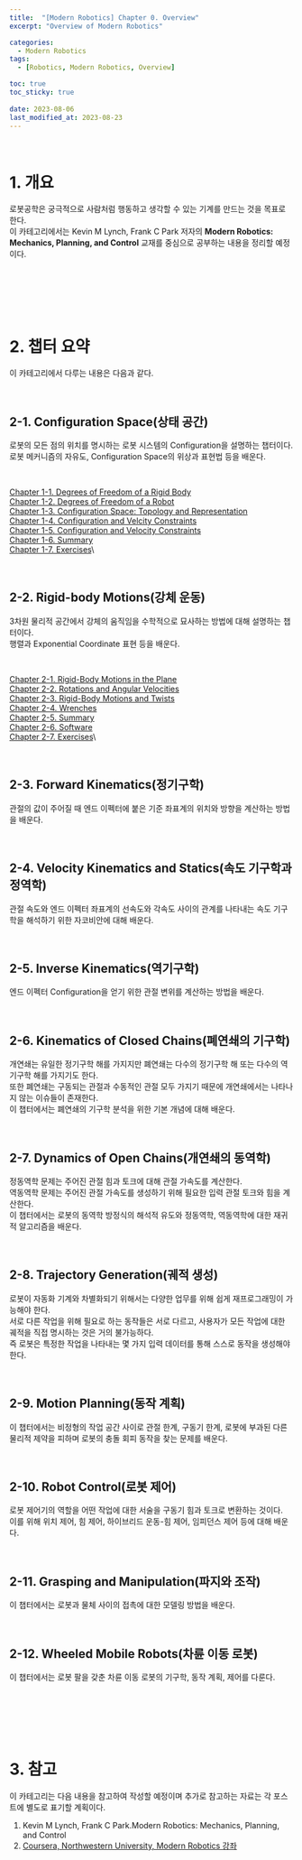 ```yaml
---
title:  "[Modern Robotics] Chapter 0. Overview"
excerpt: "Overview of Modern Robotics"

categories:
  - Modern Robotics
tags:
  - [Robotics, Modern Robotics, Overview]

toc: true
toc_sticky: true
 
date: 2023-08-06
last_modified_at: 2023-08-23
---
```


&nbsp;

# 1. 개요
로봇공학은 궁극적으로 사람처럼 행동하고 생각할 수 있는 기계를 만드는 것을 목표로 한다.\
이 카테고리에서는 Kevin M Lynch, Frank C Park 저자의 **Modern Robotics: Mechanics, Planning, and Control** 교재를 중심으로 공부하는 내용을 정리할 예정이다.

&nbsp;

&nbsp;

&nbsp;

# 2. 챕터 요약
이 카테고리에서 다루는 내용은 다음과 같다.

&nbsp;

## 2-1. Configuration Space(상태 공간)
로봇의 모든 점의 위치를 명시하는 로봇 시스템의 Configuration을 설명하는 챕터이다.\
로봇 메커니즘의 자유도, Configuration Space의 위상과 표현법 등을 배운다.

&nbsp;

[Chapter 1-1. Degrees of Freedom of a Rigid Body](https://shine-loi.github.io/modern%20robotics/modernrobotics1-1/)\
[Chapter 1-2. Degrees of Freedom of a Robot](https://shine-loi.github.io/modern%20robotics/modernrobotics1-2/)\
[Chapter 1-3. Configuration Space: Topology and Representation]()\
[Chapter 1-4. Configuration and Velcity Constraints]()\
[Chapter 1-5. Configuration and Velocity Constraints]()\
[Chapter 1-6. Summary]()\
[Chapter 1-7. Exercises]()\

&nbsp;

## 2-2. Rigid-body Motions(강체 운동)
3차원 물리적 공간에서 강체의 움직임을 수학적으로 묘사하는 방법에 대해 설명하는 챕터이다.\
행렬과 Exponential Coordinate 표현 등을 배운다.

&nbsp;

[Chapter 2-1. Rigid-Body Motions in the Plane]()\
[Chapter 2-2. Rotations and Angular Velocities]()\
[Chapter 2-3. Rigid-Body Motions and Twists]()\
[Chapter 2-4. Wrenches]()\
[Chapter 2-5. Summary]()\
[Chapter 2-6. Software]()\
[Chapter 2-7. Exercises]()\

&nbsp;

## 2-3. Forward Kinematics(정기구학)
관절의 값이 주어질 때 엔드 이펙터에 붙은 기준 좌표계의 위치와 방향을 계산하는 방법을 배운다.

&nbsp;

## 2-4. Velocity Kinematics and Statics(속도 기구학과 정역학)
관절 속도와 엔드 이펙터 좌표계의 선속도와 각속도 사이의 관계를 나타내는 속도 기구학을 해석하기 위한 자코비안에 대해 배운다.

&nbsp;

## 2-5. Inverse Kinematics(역기구학)
엔드 이펙터 Configuration을 얻기 위한 관절 변위를 계산하는 방법을 배운다.

&nbsp;

## 2-6. Kinematics of Closed Chains(폐연쇄의 기구학)
개연쇄는 유일한 정기구학 해를 가지지만 폐연쇄는 다수의 정기구학 해 또는 다수의 역기구학 해를 가지기도 한다.\
또한 폐연쇄는 구동되는 관절과 수동적인 관절 모두 가지기 때문에 개연쇄에서는 나타나지 않는 이슈들이 존재한다.\
이 챕터에서는 폐연쇄의 기구학 분석을 위한 기본 개념에 대해 배운다.

&nbsp;

## 2-7. Dynamics of Open Chains(개연쇄의 동역학)
정동역학 문제는 주어진 관절 힘과 토크에 대해 관절 가속도를 계산한다.\
역동역학 문제는 주어진 관절 가속도를 생성하기 위해 필요한 입력 관절 토크와 힘을 계산한다.\
이 챕터에서는 로봇의 동역학 방정식의 해석적 유도와 정동역학, 역동역학에 대한 재귀적 알고리즘을 배운다.

&nbsp;

## 2-8. Trajectory Generation(궤적 생성)
로봇이 자동화 기계와 차별화되기 위해서는 다양한 업무를 위해 쉽게 재프로그래밍이 가능해야 한다.\
서로 다른 작업을 위해 필요로 하는 동작들은 서로 다르고, 사용자가 모든 작업에 대한 궤적을 직접 명시하는 것은 거의 불가능하다.\
즉 로봇은 특정한 작업을 나타내는 몇 가지 입력 데이터를 통해 스스로 동작을 생성해야 한다.

&nbsp;

## 2-9. Motion Planning(동작 계획)
이 챕터에서는 비정형의 작업 공간 사이로 관절 한계, 구동기 한계, 로봇에 부과된 다른 물리적 제약을 피하며 로봇의 충돌 회피 동작을 찾는 문제를 배운다.

&nbsp;

## 2-10. Robot Control(로봇 제어)
로봇 제어기의 역할을 어떤 작업에 대한 서술을 구동기 힘과 토크로 변환하는 것이다.\
이를 위해 위치 제어, 힘 제어, 하이브리드 운동-힘 제어, 임피던스 제어 등에 대해 배운다.

&nbsp;

## 2-11. Grasping and Manipulation(파지와 조작)
이 챕터에서는 로봇과 물체 사이의 접촉에 대한 모델링 방법을 배운다.

&nbsp;

## 2-12. Wheeled Mobile Robots(차륜 이동 로봇)
이 챕터에서는 로봇 팔을 갖춘 차륜 이동 로봇의 기구학, 동작 계획, 제어를 다룬다.

&nbsp;

&nbsp;

&nbsp;

# 3. 참고
이 카테고리는 다음 내용을 참고하여 작성할 예정이며 추가로 참고하는 자료는 각 포스트에 별도로 표기할 계획이다.
1. Kevin M Lynch, Frank C Park.Modern Robotics: Mechanics, Planning, and Control
2. [Coursera, Northwestern University, Modern Robotics 강좌](https://www.coursera.org/?skipBrowseRedirect=true)
